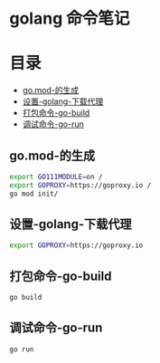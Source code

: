 # golang 命令笔记

# 目录

- [go.mod-的生成](#go.mod-的生成)
- [设置-golang-下载代理](#设置-golang-下载代理)
- [打包命令-go-build](#打包命令-go-build)
- [调试命令-go-run](#调试命令-go-run)

## go.mod-的生成

```bash
export GO111MODULE=on /
export GOPROXY=https://goproxy.io /
go mod init/
```

## 设置-golang-下载代理

```bash
export GOPROXY=https://goproxy.io
```

## 打包命令-go-build

```bash
go build
```

## 调试命令-go-run

```bash
go run
```
